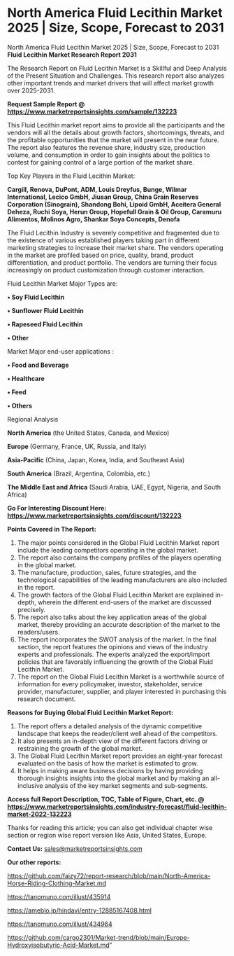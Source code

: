 # North America Fluid Lecithin Market 2025 | Size, Scope, Forecast to 2031
North America Fluid Lecithin Market 2025 | Size, Scope, Forecast to 2031
<strong>Fluid Lecithin Market Research Report 2031</strong>

The Research Report on Fluid Lecithin Market is a Skillful and Deep Analysis of the Present Situation and Challenges. This research report also analyzes other important trends and market drivers that will affect market growth over 2025-2031.

<strong>Request Sample Report @ <a href=https://www.marketreportsinsights.com/sample/132223>https://www.marketreportsinsights.com/sample/132223</a></strong>

This Fluid Lecithin market report aims to provide all the participants and the vendors will all the details about growth factors, shortcomings, threats, and the profitable opportunities that the market will present in the near future. The report also features the revenue share, industry size, production volume, and consumption in order to gain insights about the politics to contest for gaining control of a large portion of the market share.

Top Key Players in the Fluid Lecithin Market:

<strong>Cargill, Renova, DuPont, ADM, Louis Dreyfus, Bunge, Wilmar International, Lecico GmbH, Jiusan Group, China Grain Reserves Corporation (Sinograin), Shandong Bohi, Lipoid GmbH, Aceitera General Deheza, Ruchi Soya, Herun Group, Hopefull Grain & Oil Group, Caramuru Alimentos, Molinos Agro, Shankar Soya Concepts, Denofa</strong>

The Fluid Lecithin Industry is severely competitive and fragmented due to the existence of various established players taking part in different marketing strategies to increase their market share. The vendors operating in the market are profiled based on price, quality, brand, product differentiation, and product portfolio. The vendors are turning their focus increasingly on product customization through customer interaction.

Fluid Lecithin Market Major Types are:

<strong>• Soy Fluid Lecithin

• Sunflower Fluid Lecithin

• Rapeseed Fluid Lecithin

• Other</strong>

Market Major end-user applications :

<strong>• Food and Beverage

• Healthcare

• Feed

• Others</strong>

Regional Analysis

</u><strong><b>North America</b></strong> (the United States, Canada, and Mexico)

<strong><b>Europe </b></strong>(Germany, France, UK, Russia, and Italy)

<strong><b>Asia-Pacific</b></strong> (China, Japan, Korea, India, and Southeast Asia)

<strong><b>South America</b></strong> (Brazil, Argentina, Colombia, etc.)

<strong><b>The Middle East and Africa</b></strong> (Saudi Arabia, UAE, Egypt, Nigeria, and South Africa)

<strong>Go For Interesting Discount Here: <a href=https://www.marketreportsinsights.com/discount/132223>https://www.marketreportsinsights.com/discount/132223</a></strong>

<strong>Points Covered in The Report:</strong>
<ol>
  <li>The major points considered in the Global Fluid Lecithin Market report include the leading competitors operating in the global market.</li>
  <li>The report also contains the company profiles of the players operating in the global market.</li>
  <li>The manufacture, production, sales, future strategies, and the technological capabilities of the leading manufacturers are also included in the report.</li>
  <li>The growth factors of the Global Fluid Lecithin Market are explained in-depth, wherein the different end-users of the market are discussed precisely.</li>
  <li>The report also talks about the key application areas of the global market, thereby providing an accurate description of the market to the readers/users.</li>
  <li>The report incorporates the SWOT analysis of the market. In the final section, the report features the opinions and views of the industry experts and professionals. The experts analyzed the export/import policies that are favorably influencing the growth of the Global Fluid Lecithin Market.</li>
  <li>The report on the Global Fluid Lecithin Market is a worthwhile source of information for every policymaker, investor, stakeholder, service provider, manufacturer, supplier, and player interested in purchasing this research document.</li>
</ol>
<strong>Reasons for Buying Global Fluid Lecithin Market Report:</strong>

<ol>
  <li>The report offers a detailed analysis of the dynamic competitive landscape that keeps the reader/client well ahead of the competitors.</li>
  <li>It also presents an in-depth view of the different factors driving or restraining the growth of the global market.</li>
  <li>The Global Fluid Lecithin Market report provides an eight-year forecast evaluated on the basis of how the market is estimated to grow.</li>
  <li>It helps in making aware business decisions by having providing thorough insights insights into the global market and by making an all-inclusive analysis of the key market segments and sub-segments.</li>
</ol>
<strong>Access full Report Description, TOC, Table of Figure, Chart, etc. @ <a href=https://www.marketreportsinsights.com/industry-forecast/fluid-lecithin-market-2022-132223>https://www.marketreportsinsights.com/industry-forecast/fluid-lecithin-market-2022-132223</a></strong>


Thanks for reading this article; you can also get individual chapter wise section or region wise report version like Asia, United States, Europe.

<strong>Contact Us:</strong>
sales@marketreportsinsights.com

<strong>Our other reports:</strong>

<a href=https://github.com/faizy72/report-research/blob/main/North-America-Horse-Riding-Clothing-Market.md>https://github.com/faizy72/report-research/blob/main/North-America-Horse-Riding-Clothing-Market.md</a>

<a href=https://tanomuno.com/illust/435914>https://tanomuno.com/illust/435914</a>

<a href=https://ameblo.jp/hindavi/entry-12885167408.html>https://ameblo.jp/hindavi/entry-12885167408.html</a>

<a href=https://tanomuno.com/illust/434964>https://tanomuno.com/illust/434964</a>

<a href=https://github.com/cargo2301/Market-trend/blob/main/Europe-Hydroxyisobutyric-Acid-Market.md>https://github.com/cargo2301/Market-trend/blob/main/Europe-Hydroxyisobutyric-Acid-Market.md</a>"

